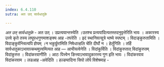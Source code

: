 ```yaml
---
index: 6.4.110
sutra: अत उत् सार्वधातुके

---
```

_अत उत् सार्वधातुके_ - अत उत् । उप्रत्ययान्तस्येति ।उतश्च प्रत्यया॑दित्यतस्तदनुवृत्तेरिति भावः । अकारस्य उत्त्वे कृते तस्य लघूपधगुणमाशङ्क्य आह -तपरेति । इदं स्थानिवत्सूत्रे भाष्ये स्पष्टम् । विदाङ्कुरुतामिति । विदाङ्कुर्वन्त्वित्यपि ज्ञेयम् ।न भकुर्छुरा॑मिति निषेधात्हलि चे॑ति दीर्घो न । हेर्लुगिति । तर्हि सार्वधातुकाऽभावात्कथमुत्त्वमित्यत आह — आभीयत्वेनेति । विदांकुर्विति । विदांकुरुतात् विदांकुरुतम् विदांकुरुत । विदांकरवाणीति । आटः पित्त्वेन ङित्त्वाऽभावादुकारस्य गुण इति भावः । विदांकरवाव विदांकरवाम । लडआह -अवेदिति । हल्ङ्यादिना सिपो लोपे विशेषमाह -